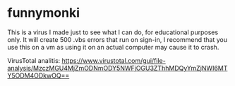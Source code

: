 # funnymonki
This is a virus I made just to see what I can do, for educational purposes only.
It will create 500 .vbs errors that run on sign-in, I recommend that you use this on a vm as using it on an actual computer may cause it to crash.

VirusTotal analitis: https://www.virustotal.com/gui/file-analysis/MzczMGU4MjZmODNmODY5NWFjOGU3ZThhMDQyYmZjNWI6MTY5ODM4ODkwOQ==
